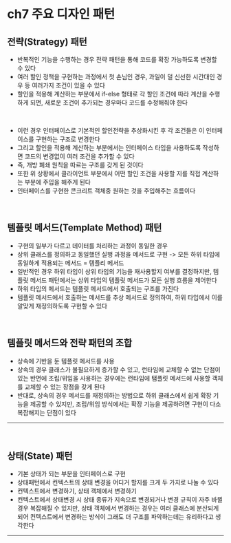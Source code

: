 # ch7 주요 디자인 패턴

## 전략(Strategy) 패턴

- 반복적인 기능을 수행하는 경우 전략 패턴을 통해 코드를 확장 가능하도록 변경할 수 있다
- 여러 할인 정책을 구현하는 과정에서 첫 손님인 경우, 과일이 덜 신선한 시간대인 경우 등 여러가지 조건이 있을 수 있다
- 할인을 적용해 계산하는 부분에서 if-else 형태로 각 할인 조건에 따라 계산을 수행하게 되면, 새로운 조건이 추가되는 경우마다 코드를 수정해줘야 한다
<br>

- 이런 경우 인터페이스로 기본적인 할인전략을 추상화시킨 후 각 조건들은 이 인터페이스를 구현하는 구조로 변경한다
- 그리고 할인을 적용해 계산하는 부분에서는 인터페이스 타입을 사용하도록 작성하면 코드의 변경없이 여러 조건을 추가할 수 있다
- 즉, 개방 폐쇄 원칙을 따르는 구조를 갖게 된 것이다
- 또한 위 상황에서 클라이언트 부분에서 어떤 할인 조건을 사용할 지를 직접 계산하는 부분에 주입을 해주게 된다
- 인터페이스를 구현한 콘크리트 객체중 원하는 것을 주입해주는 흐름이다

<br>

## 템플릿 메서드(Template Method) 패턴

- 구현의 일부가 다르고 데이터를 처리하는 과정이 동일한 경우
- 상위 클래스를 정의하고 동일했던 실행 과정을 메서드로 구현 -> 모든 하위 타입에 동일하게 적용되는 메서드 = 템플리 메서드
- 일반적인 경우 하위 타입이 상위 타입의 기능을 재사용할지 여부를 결정하지만, 템플릿 메서드 패턴에서는 상위 타입의 템플릿 메서드가 모든 실행 흐름을 제어한다
- 하위 타입의 메서드는 템플릿 메서드에서 호출되는 구조를 가진다
- 템플릿 메서드에서 호출하는 메서드를 추상 메서드로 정의하여, 하위 타입에서 이를 알맞게 재정의하도록 구현할 수 있다

<br>

## 템플릿 메서드와 전략 패턴의 조합

- 상속에 기반을 둔 템플릿 메서드를 사용
- 상속의 경우 클래스가 불필요하게 증가할 수 있고, 런타임에 교체할 수 없는 단점이 있는 반면에 조립/위임을 사용하는 경우에는 런타임에
탬플릿 메서드에 사용할 객체를 교체할 수 있는 장점을 갖게 된다
- 반대로, 상속의 경우 메서드를 재정의하는 방법으로 하위 클래스에서 쉽게 확장 기능을 제공할 수 있지만, 조립/위임 방식에서는 확장 기능을 제공하려면
구현이 다소 복잡해지는 단점이 있다

***

<br>

## 상태(State) 패턴

- 기본 상태가 되는 부분을 인터페이스로 구현
- 상태패턴에서 컨텍스트의 상태 변경을 어디거 할지를 크게 두 가지로 나눌 수 있다
- 컨텍스트에서 변경하기, 상태 객체에서 변경하기
- 컨텍스트에서 상태변경 시 상태 종류가 지속으로 변경되거나 변경 규칙이 자주 바뀔 경우 복잡해질 수 있지만, 상태 객체에서 변경하는 경우는
여러 클래스에 분산되게 되어 컨텍스트에서 변경하는 방식이 그래도 더 구조를 파악하는데는 유리하다고 생각한다


***
<br>
